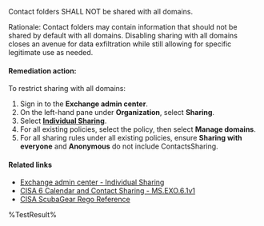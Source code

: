 Contact folders SHALL NOT be shared with all domains.

Rationale: Contact folders may contain information that should not be shared by default with all domains. Disabling sharing with all domains closes an avenue for data exfiltration while still allowing for specific legitimate use as needed.

#### Remediation action:

To restrict sharing with all domains:
1. Sign in to the **Exchange admin center**.
2. On the left-hand pane under **Organization**, select **Sharing**.
3. Select [**Individual Sharing**](https://admin.exchange.microsoft.com/#/individualsharing).
4. For all existing policies, select the policy, then select **Manage domains**.
5. For all sharing rules under all existing policies, ensure **Sharing with everyone** and **Anonymous** do not include ContactsSharing.

#### Related links

* [Exchange admin center - Individual Sharing](https://admin.exchange.microsoft.com/#/individualsharing)
* [CISA 6 Calendar and Contact Sharing - MS.EXO.6.1v1](https://github.com/cisagov/ScubaGear/blob/main/PowerShell/ScubaGear/baselines/exo.md#msexo61v1)
* [CISA ScubaGear Rego Reference](https://github.com/cisagov/ScubaGear/blob/main/PowerShell/ScubaGear/Rego/EXOConfig.rego#L335)

<!--- Results --->
%TestResult%